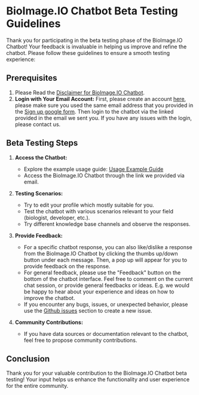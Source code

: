 # BioImage.IO Chatbot Beta Testing Guidelines

Thank you for participating in the beta testing phase of the BioImage.IO Chatbot! Your feedback is invaluable in helping us improve and refine the chatbot. Please follow these guidelines to ensure a smooth testing experience:

## Prerequisites

1. Please Read the [Disclaimer for BioImage.IO Chatbot](./DISCLAIMER.md).
2. **Login with Your Email Account:** First, please create an account [here](https://ai.imjoy.io/public/apps/hypha-login/), please make sure you used the same email address that you provided in the [Sign up google form](https://forms.gle/fEnj68Rxut1VUX1Y8). Then login to the chatbot via the linked provided in the email we sent you. If you have any issues with the login, please contact us.

## Beta Testing Steps

1. **Access the Chatbot:**
   - Explore the example usage guide: [Usage Example Guide](https://github.com/bioimage-io/bioimageio-chatbot/blob/main/docs/Usage_example.md)
   - Access the BioImage.IO Chatbot through the link we provided via email.

2. **Testing Scenarios:**
   - Try to edit your profile which mostly suitable for you.
   - Test the chatbot with various scenarios relevant to your field (biologist, developer, etc.).
   - Try different knowledge base channels and observe the responses.

3. **Provide Feedback:**
   - For a specific chatbot response, you can also like/dislike a response from the BioImage.IO Chatbot by clicking the thumbs up/down button under each message. Then, a pop up will appear for you to provide feedback on the response.
   - For general feedback, please use the "Feedback" button on the bottom of the chatbot interface. Feel free to comment on the current chat session, or provide general feedbacks or ideas. E.g. we would be happy to hear about your experience and ideas on how to improve the chatbot.
   - If you encounter any bugs, issues, or unexpected behavior, please use the [Github issues](https://github.com/bioimage-io/bioimageio-chatbot/issues) section to create a new issue.

4. **Community Contributions:**
   - If you have data sources or documentation relevant to the chatbot, feel free to propose community contributions.

## Conclusion

Thank you for your valuable contribution to the BioImage.IO Chatbot beta testing! Your input helps us enhance the functionality and user experience for the entire community.
